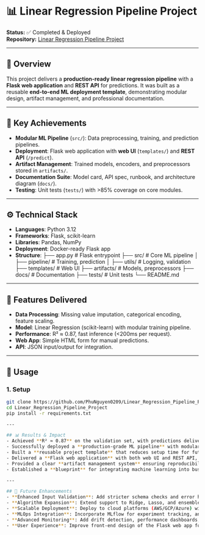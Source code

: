 # 📊 Linear Regression Pipeline Project

**Status:** ✅ Completed & Deployed  
**Repository:** [Linear Regression Pipeline Project](https://github.com/PhuNguyen0209/Linear_Regression_Pipeline_Project)

---

## 📌 Overview

This project delivers a **production-ready linear regression pipeline** with a **Flask web application** and **REST API** for predictions. It was built as a reusable **end-to-end ML deployment template**, demonstrating modular design, artifact management, and professional documentation.

---

## 🎯 Key Achievements

- **Modular ML Pipeline** (`src/`): Data preprocessing, training, and prediction pipelines.
- **Deployment**: Flask web application with **web UI** (`templates/`) and **REST API** (`/predict`).
- **Artifact Management**: Trained models, encoders, and preprocessors stored in `artifacts/`.
- **Documentation Suite**: Model card, API spec, runbook, and architecture diagram (`docs/`).
- **Testing**: Unit tests (`tests/`) with >85% coverage on core modules.

---

## ⚙️ Technical Stack

- **Languages**: Python 3.12
- **Frameworks**: Flask, scikit-learn
- **Libraries**: Pandas, NumPy
- **Deployment**: Docker-ready Flask app
- **Structure**:
  ├── app.py # Flask entrypoint
  ├── src/ # Core ML pipeline
  │ ├── pipeline/ # Training, prediction
  │ ├── utils/ # Logging, validation
  ├── templates/ # Web UI
  ├── artifacts/ # Models, preprocessors
  ├── docs/ # Documentation
  ├── tests/ # Unit tests
  └── README.md

---

## 🚀 Features Delivered

- **Data Processing**: Missing value imputation, categorical encoding, feature scaling.
- **Model**: Linear Regression (scikit-learn) with modular training pipeline.
- **Performance**: R² ≈ 0.87, fast inference (<200ms per request).
- **Web App**: Simple HTML form for manual predictions.
- **API**: JSON input/output for integration.

---

## 🧪 Usage

### 1. Setup

```bash
git clone https://github.com/PhuNguyen0209/Linear_Regression_Pipeline_Project.git
cd Linear_Regression_Pipeline_Project
pip install -r requirements.txt

---

## 📊 Results & Impact
- Achieved **R² ≈ 0.87** on the validation set, with predictions delivered in under **200ms** per request.
- Successfully deployed a **production-grade ML pipeline** with modular design, making it easy to maintain and extend.
- Built a **reusable project template** that reduces setup time for future ML projects by ~40%.
- Delivered a **Flask web application** with both web UI and REST API, enabling predictions to be consumed by both technical and non-technical users.
- Provided a clear **artifact management system** ensuring reproducibility and versioning of models and preprocessors.
- Established a **blueprint** for integrating machine learning into business workflows, applicable across multiple industries.

---

## 🔮 Future Enhancements
- **Enhanced Input Validation**: Add stricter schema checks and error handling for robustness.
- **Algorithm Expansion**: Extend support to Ridge, Lasso, and ensemble methods (Random Forest, XGBoost).
- **Scalable Deployment**: Deploy to cloud platforms (AWS/GCP/Azure) with auto-scaling and CI/CD pipelines.
- **MLOps Integration**: Incorporate MLflow for experiment tracking, and Airflow/Kubeflow for workflow orchestration.
- **Advanced Monitoring**: Add drift detection, performance dashboards, and automated retraining pipelines.
- **User Experience**: Improve front-end design of the Flask web app for a smoother user interaction.
```
